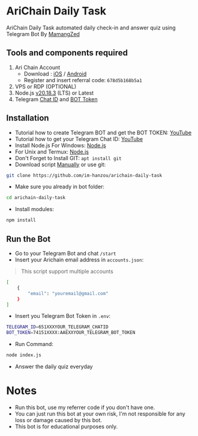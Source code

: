 # AriChain Daily Task
AriChain Daily Task automated daily check-in and answer quiz using Telegram Bot By [MamangZed](https://github.com/mamangzed)
## Tools and components required
1. Ari Chain Account
   -  Download : [iOS](https://apps.apple.com/kr/app/ari-wallet/id6504207160) / [Android](https://play.google.com/store/apps/details?id=arichain.app.ari.wallet)
   -  Register and insert referral code: ``678d5b168b5a1``
2. VPS or RDP (OPTIONAL)
3. Node.js [v20.18.3](https://nodejs.org/en/blog/release/v20.18.3) (LTS) or Latest
4. Telegram [Chat ID](https://www.youtube.com/watch?v=b81_8ekbKpg&ab_channel=DhirajMediaAgency) and [BOT Token](https://www.youtube.com/watch?v=EOke01hZgZ0&ab_channel=UNgineering)
## Installation
- Tutorial how to create Telegram BOT and get the BOT TOKEN: [YouTube](https://www.youtube.com/watch?v=EOke01hZgZ0&ab_channel=UNgineering)
- Tutorial how to get your Telegram Chat ID: [YouTube](https://www.youtube.com/watch?v=b81_8ekbKpg&ab_channel=DhirajMediaAgency)
- Install Node.js For Windows: [Node.js](https://nodejs.org/dist/v20.18.3/node-v20.18.3-x64.msi)
- For Unix and Termux: [Node.js](https://www.digitalocean.com/community/tutorials/how-to-install-node-js-on-ubuntu-22-04)
- Don't Forget to Install GIT: ``apt install git``
- Download script [Manually](https://github.com/im-hanzou/arichain-daily-task/archive/refs/heads/main.zip) or use git:
```bash
git clone https://github.com/im-hanzou/arichain-daily-task
```
- Make sure you already in bot folder:
```bash
cd arichain-daily-task
```
- Install modules:
```bash
npm install
```
## Run the Bot
- Go to your Telegram Bot and chat `/start`
- Insert your Arichain email address in `accounts.json`:
>This script support multiple accounts
```bash
[
    {
        "email": "youremail@gmail.com"
    }
]
```
- Insert you Telegram Bot Token in `.env`:
```bash
TELEGRAM_ID=651XXXYOUR_TELEGRAM_CHATID
BOT_TOKEN=74151XXXX:AAEXXYOUR_TELEGRAM_BOT_TOKEN
```
- Run Command:
```bash
node index.js
```
- Answer the daily quiz everyday
# Notes
- Run this bot, use my referrer code if you don't have one.
- You can just run this bot at your own risk, I'm not responsible for any loss or damage caused by this bot.
- This bot is for educational purposes only.
